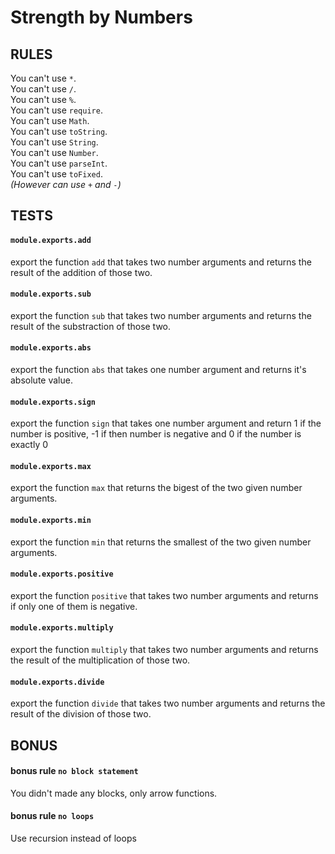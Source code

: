 # Strength by Numbers


## RULES
You can't use `*`.  
You can't use `/`.  
You can't use `%`.  
You can't use `require`.  
You can't use `Math`.  
You can't use `toString`.  
You can't use `String`.  
You can't use `Number`.  
You can't use `parseInt`.  
You can't use `toFixed`.  
*(However can use `+` and `-`)*

## TESTS

#### `module.exports.add`
export the function `add` that takes two number arguments
and returns the result of the addition of those two.

#### `module.exports.sub`
export the function `sub` that takes two number arguments
and returns the result of the substraction of those two.

#### `module.exports.abs`
export the function `abs` that takes one number argument
and returns it's absolute value.

#### `module.exports.sign`
export the function `sign` that takes one number argument
and return 1 if the number is positive, -1 if then number is negative
and 0 if the number is exactly 0

#### `module.exports.max`
export the function `max` that returns the bigest of the two
given number arguments.

#### `module.exports.min`
export the function `min` that returns the smallest of the two
given number arguments.

#### `module.exports.positive`
export the function `positive` that takes two number arguments
and returns if only one of them is negative.

#### `module.exports.multiply`
export the function `multiply` that takes two number arguments
and returns the result of the multiplication of those two.

#### `module.exports.divide`
export the function `divide` that takes two number arguments
and returns the result of the division of those two.


## BONUS

#### bonus rule `no block statement`
You didn't made any blocks, only arrow functions.

#### bonus rule `no loops`
Use recursion instead of loops
